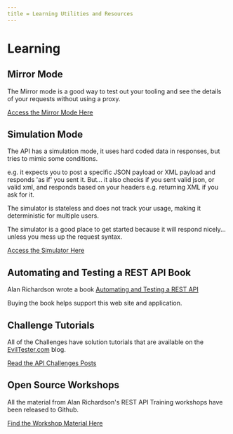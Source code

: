 ```yaml
---
title = Learning Utilities and Resources
---
```


# Learning

## Mirror Mode

The Mirror mode is a good way to test out your tooling and see the details of your requests without using a proxy.

[Access the Mirror Mode Here](/mirror.html)

## Simulation Mode

The API has a simulation mode, it uses hard coded data in responses, but tries to mimic some conditions.

e.g. it expects you to post a specific JSON payload or XML payload and responds 'as if' you sent it. But... it also checks if you sent valid json, or valid xml, and responds based on your headers e.g. returning XML if you ask for it.

The simulator is stateless and does not track your usage, making it deterministic for multiple users.

The simulator is a good place to get started because it will respond nicely... unless you mess up the request syntax.

[Access the Simulator Here](/simulation.html)

## Automating and Testing a REST API Book

Alan Richardson wrote a book [Automating and Testing a REST API](https://www.eviltester.com/page/books/automating-testing-api-casestudy/)

Buying the book helps support this web site and application.

## Challenge Tutorials

All of the Challenges have solution tutorials that are available on the [EvilTester.com](https://eviltester.com) blog.

[Read the API Challenges Posts](https://www.eviltester.com/categories/api-challenges/)

## Open Source Workshops

All the material from Alan Richardson's REST API Training workshops have been released to Github.

[Find the Workshop Material Here](https://www.eviltester.com/post/rest-api-workshops/)